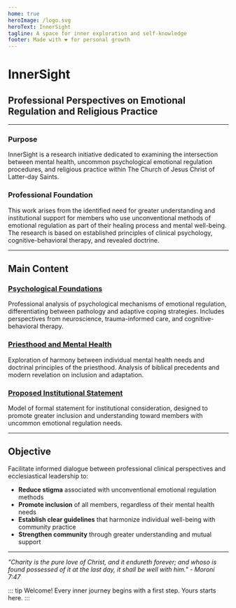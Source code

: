 ```yaml
---
home: true
heroImage: /logo.svg
heroText: InnerSight
tagline: A space for inner exploration and self-knowledge
footer: Made with ❤️ for personal growth
---
```

<!--content -->

<!--<ContenidoActualEn />-->

# InnerSight
## Professional Perspectives on Emotional Regulation and Religious Practice

---

### Purpose

InnerSight is a research initiative dedicated to examining the intersection between mental health, uncommon psychological emotional regulation procedures, and religious practice within The Church of Jesus Christ of Latter-day Saints.

### Professional Foundation

This work arises from the identified need for greater understanding and institutional support for members who use unconventional methods of emotional regulation as part of their healing process and mental well-being. The research is based on established principles of clinical psychology, cognitive-behavioral therapy, and revealed doctrine.

---

## Main Content

### [Psychological Foundations](/InnerSight/en/analisis_psicologico_apropiado_v2)
Professional analysis of psychological mechanisms of emotional regulation, differentiating between pathology and adaptive coping strategies. Includes perspectives from neuroscience, trauma-informed care, and cognitive-behavioral therapy.

### [Priesthood and Mental Health](/InnerSigh/en/sacerdocio_salud_mental_apropiado)  
Exploration of harmony between individual mental health needs and doctrinal principles of the priesthood. Analysis of biblical precedents and modern revelation on inclusion and adaptation.

### [Proposed Institutional Statement](/InnerSight/en/mental_health_statement_english)
Model of formal statement for institutional consideration, designed to promote greater inclusion and understanding toward members with uncommon emotional regulation needs.

---

## Objective

Facilitate informed dialogue between professional clinical perspectives and ecclesiastical leadership to:

- **Reduce stigma** associated with unconventional emotional regulation methods
- **Promote inclusion** of all members, regardless of their mental health needs
- **Establish clear guidelines** that harmonize individual well-being with community practice
- **Strengthen community** through greater understanding and mutual support

---

*"Charity is the pure love of Christ, and it endureth forever; and whoso is found possessed of it at the last day, it shall be well with him." - Moroni 7:47*

::: tip Welcome!
Every inner journey begins with a first step. Yours starts here.
:::
